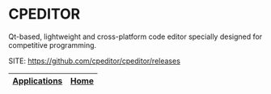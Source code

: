 # CPEDITOR

 Qt-based, lightweight and cross-platform code editor
 specially designed for competitive programming.
 
 SITE: https://github.com/cpeditor/cpeditor/releases

 | [Applications](https://portable-linux-apps.github.io/apps.html) | [Home](https://portable-linux-apps.github.io)
 | --- | --- |
